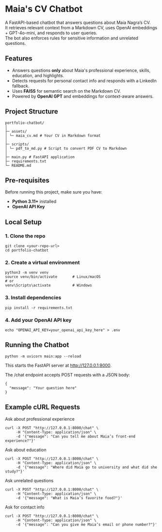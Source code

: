 # Maia's CV Chatbot

A FastAPI-based chatbot that answers questions about Maia Nagra’s CV.  
It retrieves relevant context from a Markdown CV, uses OpenAI embeddings + GPT-4o-mini, and responds to user queries.  
The bot also enforces rules for sensitive information and unrelated questions.


## Features

- Answers questions **only** about Maia's professional experience, skills, education, and highlights.  
- Detects requests for personal contact info and responds with a LinkedIn fallback.  
- Uses **FAISS** for semantic search on the Markdown CV.  
- Powered by **OpenAI GPT** and embeddings for context-aware answers.  


## Project Structure

```
portfolio-chatbot/
│
├─ assets/
│ └─ maia_cv.md # Your CV in Markdown format
│
├─ scripts/
│ └─ pdf_to_md.py # Script to convert PDF CV to Markdown
│
├─ main.py # FastAPI application
├─ requirements.txt
└─ README.md
```

## Pre-requisites

Before running this project, make sure you have:

- **Python 3.11+** installed  
- **OpenAI API Key**

## Local Setup

### 1. Clone the repo

```
git clone <your-repo-url>
cd portfolio-chatbot
```

### 2. Create a virtual environment
```
python3 -m venv venv
source venv/bin/activate       # Linux/macOS
# or
venv\Scripts\activate          # Windows
```

### 3. Install dependencies
```
pip install -r requirements.txt
```

### 4. Add your OpenAI API key
```
echo "OPENAI_API_KEY=your_openai_api_key_here" > .env
```

## Running the Chatbot
```
python -m uvicorn main:app --reload
```
This starts the FastAPI server at http://127.0.0.1:8000.

The /chat endpoint accepts POST requests with a JSON body:

```
{
  "message": "Your question here"
}
```

## Example cURL Requests
Ask about professional experience
```
curl -X POST "http://127.0.0.1:8000/chat" \
     -H "Content-Type: application/json" \
     -d '{"message": "Can you tell me about Maia’s front-end experience?"}'
```

Ask about education
```
curl -X POST "http://127.0.0.1:8000/chat" \
     -H "Content-Type: application/json" \
     -d '{"message": "Where did Maia go to university and what did she study?"}'
```

Ask unrelated questions
```
curl -X POST "http://127.0.0.1:8000/chat" \
     -H "Content-Type: application/json" \
     -d '{"message": "What is Maia’s favorite food?"}'
```

Ask for contact info
```
curl -X POST "http://127.0.0.1:8000/chat" \
     -H "Content-Type: application/json" \
     -d '{"message": "Can you give me Maia’s email or phone number?"}'
```